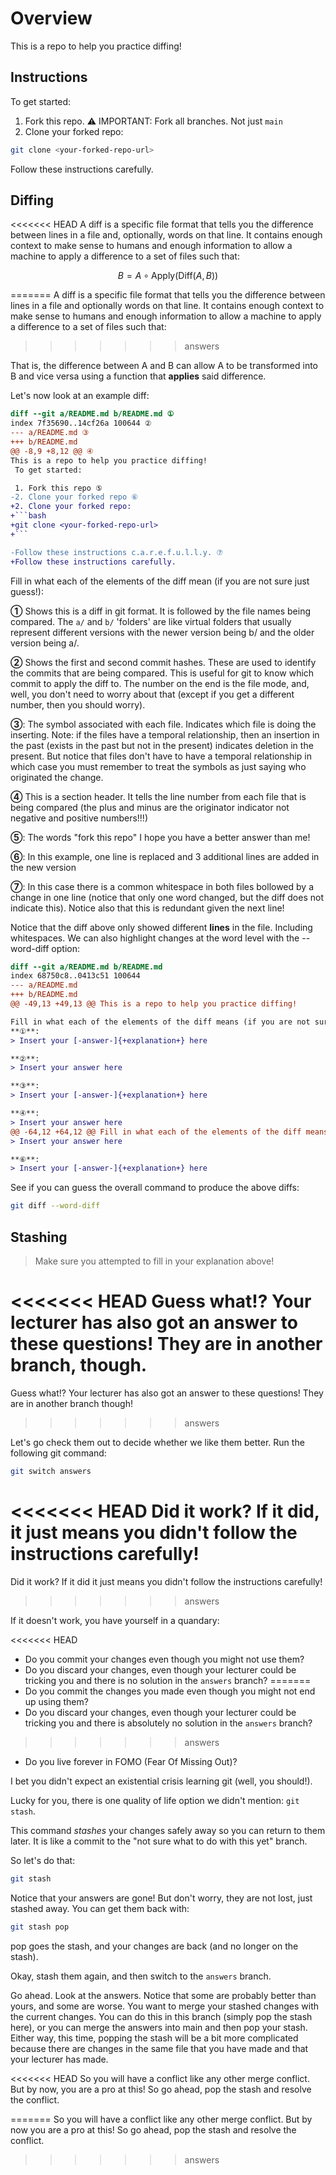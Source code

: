 # Overview

This is a repo to help you practice diffing!

## Instructions

To get started:

1. Fork this repo.
⚠️ IMPORTANT: Fork all branches. Not just `main`
2. Clone your forked repo:

```bash
git clone <your-forked-repo-url>
```

Follow these instructions carefully.

## Diffing

<<<<<<< HEAD
A diff is a specific file format that tells you the difference between lines in a file and, optionally, words on that line. It contains enough context to make sense to humans and enough information to allow a machine to apply a difference to a set of files such that:

```math
B = A \circ \text{Apply}(\text{Diff}(A, B))
```
=======
A diff is a specific file format that tells you the difference between lines in a file and optionally words on that line. It contains enough context to make sense to humans and enough information to allow a machine to apply a difference to a set of files such that:
>>>>>>> answers

That is, the difference between A and B can allow A to be transformed into B and vice versa using a function that **applies** said difference.

Let's now look at an example diff:

```diff
diff --git a/README.md b/README.md ①
index 7f35690..14cf26a 100644 ②
--- a/README.md ③
+++ b/README.md
@@ -8,9 +8,12 @@ ④
This is a repo to help you practice diffing!
 To get started:

 1. Fork this repo ⑤
-2. Clone your forked repo ⑥
+2. Clone your forked repo:
+```bash
+git clone <your-forked-repo-url>
+```

-Follow these instructions c.a.r.e.f.u.l.l.y. ⑦
+Follow these instructions carefully.
```

Fill in what each of the elements of the diff mean (if you are not sure just guess!):


**①** 
Shows this is a diff in git format. It is followed by the file names being compared. The `a/` and `b/` 'folders' are like virtual folders that usually represent different versions with the newer version being b/ and the older version being a/.

**②**
Shows the first and second commit hashes. These are used to identify the commits that are being compared. This is useful for git to know which commit to apply the diff to. The number on the end is the file mode, and, well, you don't need to worry about that (except if you get a different number, then you should worry).

**③**:
The symbol associated with each file. Indicates which file is doing the inserting. Note: if the files have a temporal relationship, then an insertion in the past (exists in the past but not in the present) indicates deletion in the present. But notice that files don't have to have a temporal relationship in which case you must remember to treat the symbols as just saying who originated the change.

**④**
This is a section header. It tells the line number from each file that is being compared (the plus and minus are the originator indicator not negative and positive numbers!!!)

**⑤**:
The words "fork this repo" I hope you have a better answer than me!

**⑥**:
In this example, one line is replaced and 3 additional lines are added in the new version

**⑦**:
In this case there is a common whitespace in both files bollowed by a change in one line (notice that only one word changed, but the diff does not indicate this). Notice also that this is redundant given the next line!

Notice that the diff above only showed different **lines** in the file. Including whitespaces. We can also highlight changes at the word level with the --word-diff option:

```diff
diff --git a/README.md b/README.md
index 68750c8..0413c51 100644
--- a/README.md
+++ b/README.md
@@ -49,13 +49,13 @@ This is a repo to help you practice diffing!

Fill in what each of the elements of the diff means (if you are not sure guess!):
**①**:
> Insert your [-answer-]{+explanation+} here

**②**:
> Insert your answer here

**③**:
> Insert your [-answer-]{+explanation+} here

**④**:
> Insert your answer here
@@ -64,12 +64,12 @@ Fill in what each of the elements of the diff means (if you are not sure, just gue
> Insert your answer here

**⑥**:
> Insert your [-answer-]{+explanation+} here
```

See if you can guess the overall command to produce the above diffs:

```bash
git diff --word-diff
```

## Stashing
>
> Make sure you attempted to fill in your explanation above!

<<<<<<< HEAD
Guess what!? Your lecturer has also got an answer to these questions! They are in another branch, though. 
=======
Guess what!? Your lecturer has also got an answer to these questions! They are in another branch though!
>>>>>>> answers

Let's go check them out to decide whether we like them better. Run the following git command:

```bash
git switch answers
```

<<<<<<< HEAD
Did it work? If it did, it just means you didn't follow the instructions carefully! 
=======
Did it work? If it did it just means you didn't follow the instructions carefully!
>>>>>>> answers

If it doesn't work, you have yourself in a quandary:

<<<<<<< HEAD
- Do you commit your changes even though you might not use them?
- Do you discard your changes, even though your lecturer could be tricking you and there is no solution in the `answers` branch?
=======
- Do you commit the changes you made even though you might not end up using them?
- Do you discard your changes, even though your lecturer could be tricking you and there is absolutely no solution in the `answers` branch?
>>>>>>> answers
- Do you live forever in FOMO (Fear Of Missing Out)?

I bet you didn't expect an existential crisis learning git (well, you should!).

Lucky for you, there is one quality of life option we didn't mention: `git stash`.

This command *stashes* your changes safely away so you can return to them later. It is like a commit to the "not sure what to do with this yet" branch.

So let's do that:

```bash
git stash
```

Notice that your answers are gone! But don't worry, they are not lost, just stashed away. You can get them back with:

```bash
git stash pop
```

pop goes the stash, and your changes are back (and no longer on the stash).

Okay, stash them again, and then switch to the `answers` branch.

Go ahead. Look at the answers. Notice that some are probably better than yours, and some are worse. You want to merge your stashed changes with the current changes. You can do this in this branch (simply pop the stash here), or you can merge the answers into main and then pop your stash. Either way, this time, popping the stash will be a bit more complicated because there are changes in the same file that you have made and that your lecturer has made.

<<<<<<< HEAD
So you will have a conflict like any other merge conflict. But by now, you are a pro at this! So go ahead, pop the stash and resolve the conflict.

=======
So you will have a conflict like any other merge conflict. But by now you are a pro at this! So go ahead, pop the stash and resolve the conflict.
>>>>>>> answers
